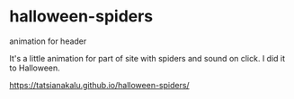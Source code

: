 # halloween-spiders
animation for header

It's a little animation for part of site with spiders and sound on click. 
I did it to Halloween.

https://tatsianakalu.github.io/halloween-spiders/
